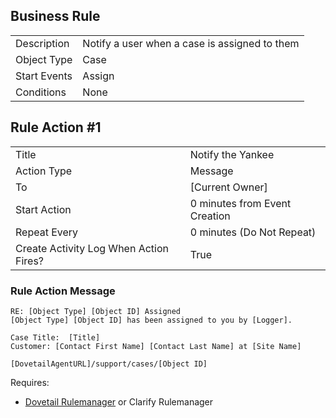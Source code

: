 ## Business Rule

|  |  |
| ------------- | ------------- |
| Description  | Notify a user when a case is assigned to them |
| Object Type  | Case  |
| Start Events| Assign
| Conditions | None

## Rule Action #1

|  |  |
| ------------- | ------------- |
| Title	| Notify the Yankee
| Action Type	| Message
| To |	[Current Owner]
| Start Action	| 0 minutes from Event Creation
| Repeat Every	| 0 minutes (Do Not Repeat)
| Create Activity Log When Action Fires?	| True

### Rule Action Message	
```
RE: [Object Type] [Object ID] Assigned
[Object Type] [Object ID] has been assigned to you by [Logger]. 

Case Title:  [Title]
Customer: [Contact First Name] [Contact Last Name] at [Site Name]

[DovetailAgentURL]/support/cases/[Object ID]
```

Requires:
* [Dovetail Rulemanager](https://support.dovetailsoftware.com/selfservice/products/show/RuleManager) or Clarify Rulemanager
